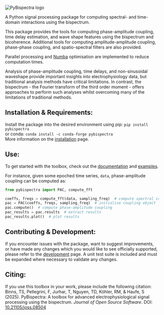 ![PyBispectra logo](docs/source/_static/logo.gif)

A Python signal processing package for computing spectral- and time-domain interactions using the bispectrum.

This package provides the tools for computing phase-amplitude coupling, time delay estimation, and wave shape features using the bispectrum and bicoherence. Additional tools for computing amplitude-amplitude coupling, phase-phase coupling, and spatio-spectral filters are also provided.

Parallel processing and [Numba](https://numba.pydata.org/) optimisation are implemented to reduce computation times.

Analysis of phase-amplitude coupling, time delays, and non-sinusoidal waveshape provide important insights into electrophysiology data, but traditional analysis methods have critical limitations. In contrast, the bispectrum - the Fourier transform of the third order moment - offers approaches to perform such analyses whilst overcoming many of the limitations of traditional methods.

## Installation & Requirements:
Install the package into the desired environment using pip: `pip install pybispectra`<br/>
or conda: `conda install -c conda-forge pybispectra`<br/>
More information on the [installation](https://pybispectra.readthedocs.io/en/1.2.2/installation.html) page.

## Use:
To get started with the toolbox, check out the [documentation](https://pybispectra.readthedocs.io/en/1.2.2/) and [examples](https://pybispectra.readthedocs.io/en/1.2.2/examples.html).

For instance, given some epoched time series, `data`, phase-amplitude coupling can be computed as:

```python
from pybispectra import PAC, compute_fft

coeffs, freqs = compute_fft(data, sampling_freq)  # compute spectral coeffs
pac = PAC(coeffs, freqs, sampling_freq)  # initialise coupling object
pac.compute()  # compute phase-amplitude coupling
pac_results = pac.results  # extract results
pac_results.plot()  # plot results
```

## Contributing & Development:
If you encounter issues with the package, want to suggest improvements, or have made any changes which you would like to see officially supported, please refer to the [development](https://pybispectra.readthedocs.io/en/1.2.2/development.html) page. A unit test suite is included and must be expanded where necessary to validate any changes.

## Citing:
If you use this toolbox in your work, please include the following citation:<br/>
Binns, TS, Pellegrini, F, Jurhar, T, Nguyen, TD, Köhler, RM, & Haufe, S (2025). PyBispectra: A toolbox for advanced electrophysiological signal processing using the bispectrum. *Journal of Open Source Software*. DOI: [10.21105/joss.08504](https://doi.org/10.21105/joss.08504)
